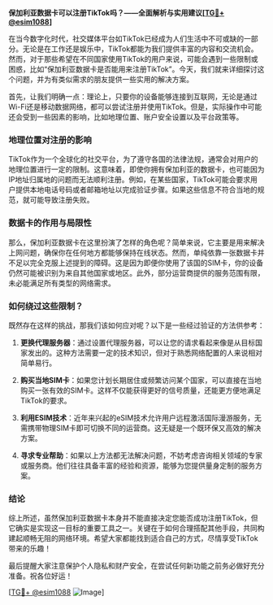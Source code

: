 **保加利亚数据卡可以注册TikTok吗？——全面解析与实用建议[[TG💪+ @esim1088](https://t.me/s/esim1088)]**

在当今数字化时代，社交媒体平台如TikTok已经成为人们生活中不可或缺的一部分。无论是在工作还是娱乐中，TikTok都能为我们提供丰富的内容和交流机会。然而，对于那些希望在不同国家使用TikTok的用户来说，可能会遇到一些限制或困惑，比如“保加利亚数据卡是否能用来注册TikTok”。今天，我们就来详细探讨这个问题，并为有类似需求的朋友提供一些实用的解决方案。

首先，让我们明确一点：理论上，只要你的设备能够连接到互联网，无论是通过Wi-Fi还是移动数据网络，都可以尝试注册并使用TikTok。但是，实际操作中可能还会受到一些因素的影响，比如地理位置、账户安全设置以及平台政策等。

### 地理位置对注册的影响

TikTok作为一个全球化的社交平台，为了遵守各国的法律法规，通常会对用户的地理位置进行一定的限制。这意味着，即使你拥有保加利亚的数据卡，也可能因为IP地址归属地的问题而无法顺利注册。例如，在某些国家，TikTok可能会要求用户提供本地电话号码或者邮箱地址以完成验证步骤。如果这些信息不符合当地的规范，就可能导致注册失败。

### 数据卡的作用与局限性

那么，保加利亚数据卡在这里扮演了怎样的角色呢？简单来说，它主要是用来解决上网问题，确保你在任何地方都能够保持在线状态。然而，单纯依靠一张数据卡并不足以完全克服上述提到的障碍。这是因为即便你使用了该国的SIM卡，你的设备仍然可能被识别为来自其他国家或地区。此外，部分运营商提供的服务范围有限，未必能满足所有类型的网络需求。

### 如何绕过这些限制？

既然存在这样的挑战，那我们该如何应对呢？以下是一些经过验证的方法供参考：

1. **更换代理服务器**：通过设置代理服务器，可以让您的请求看起来像是从目标国家发出的。这种方法需要一定的技术知识，但对于熟悉网络配置的人来说相对简单易行。
   
2. **购买当地SIM卡**：如果您计划长期居住或频繁访问某个国家，可以直接在当地购买一张有效的SIM卡。这样不仅能获得更好的信号质量，还能更方便地满足TikTok的要求。

3. **利用ESIM技术**：近年来兴起的eSIM技术允许用户远程激活国际漫游服务，无需携带物理SIM卡即可切换不同的运营商。这无疑是一个既环保又高效的解决方案。

4. **寻求专业帮助**：如果以上方法都无法解决问题，不妨考虑咨询相关领域的专家或服务商。他们往往具备丰富的经验和资源，能够为您提供量身定制的服务方案。

### 结论

综上所述，虽然保加利亚数据卡本身并不能直接决定您能否成功注册TikTok，但它确实是实现这一目标的重要工具之一。关键在于如何合理搭配其他手段，共同构建起顺畅无阻的网络环境。希望大家都能找到适合自己的方式，尽情享受TikTok带来的乐趣！

最后提醒大家注意保护个人隐私和财产安全，在尝试任何新功能之前务必做好充分准备。祝各位好运！

[[TG💪+ @esim1088](https://t.me/s/esim1088) ![Image](https://i.postimg.cc/4NQfJmqS/Snipaste-2025-05-13-00-14-12.png)]